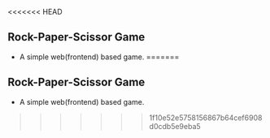 <<<<<<< HEAD
## Rock-Paper-Scissor Game
* A simple web(frontend) based game.
=======
## Rock-Paper-Scissor Game

* A simple web(frontend) based game.
>>>>>>> 1f10e52e5758156867b64cef6908d0cdb5e9eba5
